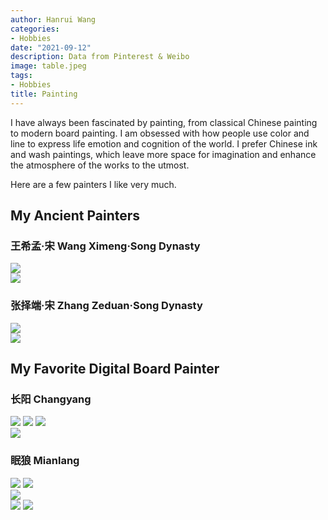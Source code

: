 ```yaml
---
author: Hanrui Wang
categories:
- Hobbies
date: "2021-09-12"
description: Data from Pinterest & Weibo
image: table.jpeg
tags:
- Hobbies
title: Painting
---
```


<!--more-->

I have always been fascinated by painting, from classical Chinese painting to modern board painting. I am obsessed with how people use color and line to express life emotion and cognition of the world. I prefer Chinese ink and wash paintings, which leave more space for imagination and enhance the atmosphere of the works to the utmost. 

Here are a few painters I like very much.

##  My Ancient Painters
### 王希孟·宋 Wang Ximeng·Song Dynasty
![](8.jpg)  
![](9.jpg)

### 张择端·宋 Zhang Zeduan·Song Dynasty
![](10.jpeg)  
![](11.jpeg)

## My Favorite Digital Board Painter
### 长阳 Changyang
![](1.jpg)  ![](2.png)  ![](3.jpg)  
![](IMG_0459.jpg)

### 眠狼 Mianlang
![](4.jpg)  ![](5.jpg)  
![](6.png)  
![](12.jpg)  ![](13.jpg)  

